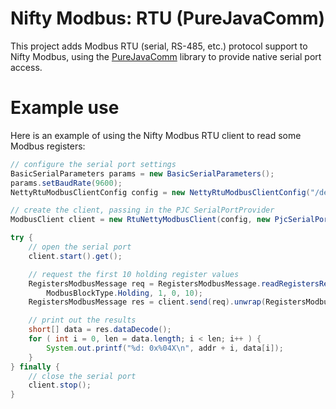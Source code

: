 # Nifty Modbus: RTU (PureJavaComm)

This project adds Modbus RTU (serial, RS-485, etc.) protocol support to Nifty Modbus, using the
[PureJavaComm][pjc] library to provide native serial port access.

# Example use

Here is an example of using the Nifty Modbus RTU client to read some Modbus registers:

```java
// configure the serial port settings
BasicSerialParameters params = new BasicSerialParameters();
params.setBaudRate(9600);
NettyRtuModbusClientConfig config = new NettyRtuModbusClientConfig("/dev/ttyUSB0", params);

// create the client, passing in the PJC SerialPortProvider
ModbusClient client = new RtuNettyModbusClient(config, new PjcSerialPortProvider());

try {
	// open the serial port
	client.start().get();

	// request the first 10 holding register values
	RegistersModbusMessage req = RegistersModbusMessage.readRegistersRequest(
		ModbusBlockType.Holding, 1, 0, 10);
	RegistersModbusMessage res = client.send(req).unwrap(RegistersModbusMessage.class);

	// print out the results
	short[] data = res.dataDecode();
	for ( int i = 0, len = data.length; i < len; i++ ) {
		System.out.printf("%d: 0x%04X\n", addr + i, data[i]);
	}
} finally {
	// close the serial port
	client.stop();
}

```

[pjc]: https://github.com/nyholku/purejavacomm/
